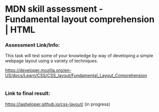 # MDN skill assessment - Fundamental layout comprehension | HTML 


### Assessment Link/Info:
This task will test some of your knowledge by way of developing a simple webpage layout using a variety of techniques.

https://developer.mozilla.org/en-US/docs/Learn/CSS/CSS_layout/Fundamental_Layout_Comprehension
<br /><br />


### Link to final result:

https://jasheloper.github.io/css-layout/ (in progress)

